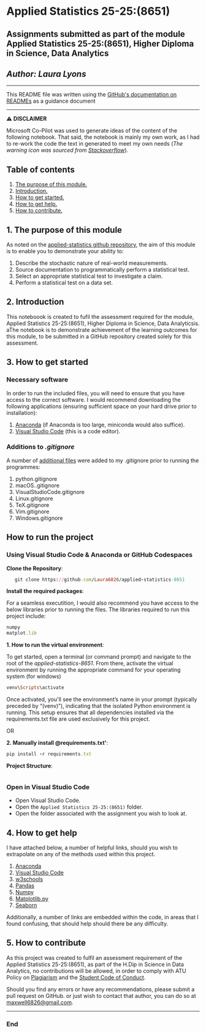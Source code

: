 # Applied Statistics 25-25:(8651)

## Assignments submitted as part of the module Applied Statistics 25-25:(8651), Higher Diploma in Science, Data Analytics

## *Author: Laura Lyons*

***

This README file was written using the [GitHub's documentation on READMEs](https://docs.github.com/en/repositories/managing-your-repositorys-settings-and-features/customizing-your-repository/about-readmes) as a guidance document
***

  &#x26a0;&#xfe0f; **DISCLAIMER**

  Microsoft Co-Pilot was used to generate ideas of the content of the following notebook. That said, the notebook is mainly my own work, as I had to re-work the code the text in generated to meet my own needs (*The warning icon was sourced from [Stackoverflow](https://stackoverflow.com/questions/50544499/how-to-make-a-styled-markdown-admonition-box-in-a-github-gist)*).

## **Table of contents**

1. [The purpose of this module.](#1-the-purpose-of-this-module)
1. [Introduction.](#2-introduction)
1. [How to get started.](#3-how-to-get-started)
1. [How to get help.](#4-how-to-get-help)
1. [How to contribute.](#5-how-to-contribute)

## 1. The purpose of this module

As noted on the [applied-statistics github repository](https://github.com/ianmcloughlin/applied-statistics), the aim of this module is to enable you to demonstrate your ability to:

1. Describe the stochastic nature of real-world measurements.
1. Source documentation to programmatically perform a statistical test.
1. Select an appropriate statistical test to investigate a claim.
1. Perform a statistical test on a data set.

## 2. Introduction

This noteboook is created to fufil the assessment required for the module, Applied Statistics 25-25:(8651), Higher Diploma in Science, Data Analyticsis. aThe notebook is to demonstrate achievement of the learning outcomes for this module, to be submitted in a GitHub repository created solely for this assessment.

## 3. How to get started

### Necessary software

In order to run the included files, you will need to ensure that you have access to the correct software. I would recommend downloading the following applications (ensuring sufficient space on your hard drive prior to installation):

1. [Anaconda](https://www.atu.ie/sites/default/files/2024-02/aqae022-academic-integrity-policy-1.pdf) (if Anaconda is too large, miniconda would also suffice).
2. [Visual Studio Code](https://code.visualstudio.com/Download) (this is a code editor).

### **Additions to** *.gitignore*

A number of [additional files](https://github.com/github/gitignore/tree/main/Global) were added to my .gitignore prior to running the programmes:

  1. python.gitignore
  2. macOS..gitignore
  3. VisualStudioCode.gitignore
  4. Linux.gitignore
  5. TeX.gitignore
  6. Vim.gitignore
  7. Windows.gitignore

## How to run the project

### Using Visual Studio Code & Anaconda or GitHub Codespaces

**Clone the Repository**:

```ruby
   git clone https://github.com/Laura6826/applied-statistics-8651
```

**Install the required packages**:

For a seamless executition, I would also recommend you have access to the below libraries prior to running the files. The libraries required to run this project include:

```ruby
numpy
matplot.lib
```

**1. How to run the virtual environment**:

To get started, open a terminal (or command prompt) and navigate to the root of the *applied-statistics-8651*. From there, activate the virtual environment by running the appropriate command for your operating system (for windows)

```ruby
venv\Scripts\activate
```

Once activated, you'll see the environment’s name in your prompt (typically preceded by “(venv)”), indicating that the isolated Python environment is running. This setup ensures that all dependencies installed via the requirements.txt file are used exclusively for this project.

OR

**2. Manually install @requirements.txt'**:

```ruby
pip install -r requirements.txt
```

**Project Structure**:

```ruby

```

### Open in Visual Studio Code

- Open Visual Studio Code.
- Open the `Applied Statistics 25-25:(8651)` folder.
- Open the folder associated with the assignment you wish to look at.

## 4. How to get help

I have attached below, a number of helpful links, should you wish to extrapolate on any of the methods used within this project.

1. [Anaconda](https://www.atu.ie/sites/default/files/2024-02/aqae022-academic-integrity-policy-1.pdf)
1. [Visual Studio Code](https://code.visualstudio.com/Download)
1. [w3schools](https://www.w3schools.com/)
1. [Pandas](https://pandas.pydata.org/)
1. [Numpy](https://numpy.org/)
1. [Matplotlib.py](https://matplotlib.org/)
1. [Seaborn](https://seaborn.pydata.org/)

Additionally, a number of links are embedded within the code, in areas that I found confusing, that should help should there be any difficulty.

## 5. How to contribute

As this project was created to fulfil an assessment requirement of the Applied Statistics 25-25:(8651), as part of the H.Dip in Science in Data Analytics, no contributions will be allowed, in order to comply with ATU Policy on [Plagiarism](https://www.atu.ie/sites/default/files/2024-02/aqae022-academic-integrity-policy-1.pdf) and the [Student Code of Conduct](https://www.atu.ie/sites/default/files/2022-08/Student%20Code_Final_August_2022.pdf).

Should you find any errors or have any recommendations, please submit a pull request on GitHub. or just wish to contact that author, you can do so at <maxwell6826@gmail.com>.

***

### End
